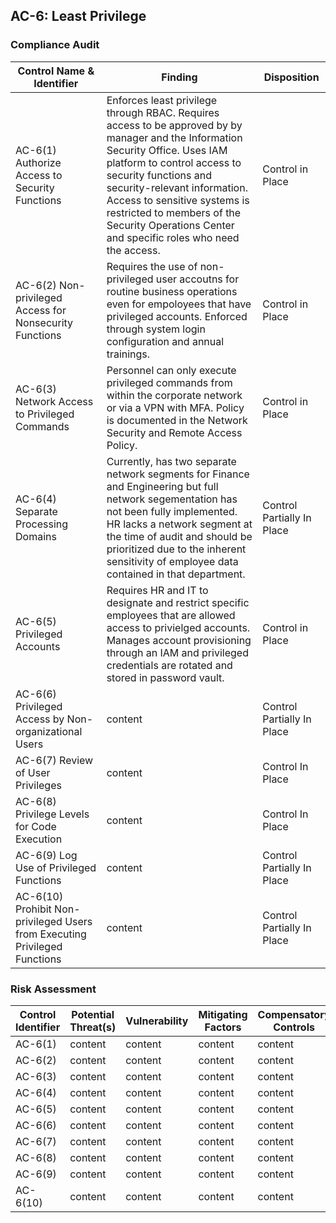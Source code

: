 ## AC-6: Least Privilege

### Compliance Audit

| Control Name & Identifier                                                | Finding           | Disposition            |
|--------                                                                  |----------                | ---------         |
|AC-6(1) Authorize Access to Security Functions                            | Enforces least privilege through RBAC. Requires access to be approved by by manager and the Information Security Office. Uses IAM platform to control access to security functions and security-relevant information. Access to sensitive systems is restricted to members of the Security Operations Center and specific roles who need the access.| Control in Place |
|AC-6(2) Non-privileged Access for Nonsecurity Functions                   | Requires the use of non-privileged user accoutns for routine business operations even for empoloyees that have privileged accounts. Enforced through system login configuration and annual trainings. | Control in Place | 
|AC-6(3) Network Access to Privileged Commands                             | Personnel can only execute privileged commands from within the corporate network or via a VPN with MFA. Policy is documented in the Network Security and Remote Access Policy.| Control in Place | 
|AC-6(4) Separate Processing Domains                                       | Currently, has two separate network segments for Finance and Engineering but full network segementation has not been fully implemented. HR lacks a network segment at the time of audit and should be prioritized due to the inherent sensitivity of employee data contained in that department.| Control Partially In Place | 
|AC-6(5) Privileged Accounts                                               | Requires HR and IT to designate and restrict specific employees that are allowed access to privielged accounts. Manages account provisioning through an IAM and privileged credentials are rotated and stored in password vault.| Control in Place |
|AC-6(6) Privileged Access by Non-organizational Users                     | content | Control Partially In Place | 
|AC-6(7) Review of User Privileges                                         | content | Control In Place | 
|AC-6(8) Privilege Levels for Code Execution                               | content | Control In Place | 
|AC-6(9) Log Use of Privileged Functions                                   | content | Control Partially In Place | 
|AC-6(10) Prohibit Non-privileged Users from Executing Privileged Functions| content | Control Partially In Place | 


### Risk Assessment

| Control Identifier| Potential Threat(s) | Vulnerability | Mitigating Factors |  Compensatory Controls| Likelihood | Impact | Overall | Risk Explanation |
|-------- |----------| ---------| --------| ---------|-----| ----- | ----- | ------ |
|AC-6(1) | content | content | content| content | content |
|AC-6(2) | content | content | content| content | content |
|AC-6(3) | content | content | content| content | content |
|AC-6(4) | content | content | content| content | content |
|AC-6(5) | content | content | content| content | content |
|AC-6(6) | content | content | content| content | content |
|AC-6(7) | content | content | content| content | content |
|AC-6(8) | content | content | content| content | content |
|AC-6(9) | content | content | content| content | content |
|AC-6(10) | content | content | content| content | content |
